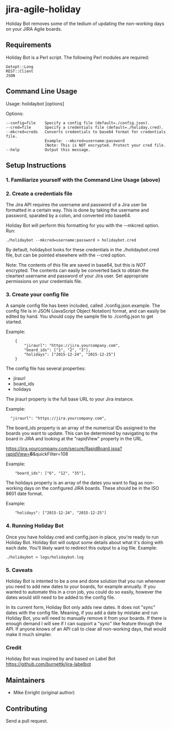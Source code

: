 # jira-agile-holiday

Holiday Bot removes some of the tedium of updating the non-working days on your JIRA Agile boards.

##	Requirements

Holiday Bot is a Perl script.
The following Perl modules are required:

	Getopt::Long
	REST::Client
	JSON

## Command Line Usage

Usage: holidaybot [options]

Options:

	--config=file    Specify a config file (default=./config.json).
	--cred=file      Specify a credentials file (default=./holiday.cred).
	--mkcred=creds   Converts credentials to base64 format for credentials file.
	                 Example: --mkcred=username:password
	                 (Note: This is NOT encrypted. Protect your cred file.
	--help           Output this message.


## Setup Instructions

### 1. Familiarize yourself with the Command Line Usage (above)


### 2. Create a credentials file

The Jira API requires the username and password of a Jira user
be formatted in a certain way. This is done by taking the
username and password, sparated by a colon, and converted
into base64.

Holiday Bot will perform this formatting for you with the 
--mkcred option. Run:

```
./holidaybot --mkcred=username:password > holidaybot.cred
```

By default, holidaybot looks for these credentials in the
./holidaybot.cred file, but can be pointed elsewhere with the
--cred option.

Note: The contents of this file are saved in base64, but this
is *NOT* encrypted. The contents can easily be converted back
to obtain the cleartext username and password of your Jira
user. Set appropriate permissions on your credentials file.

### 3. Create your config file

A sample config file has been included, called 
./config.json.example. The config file is in JSON (JavaScript
Object Notation) format, and can easily be edited by hand.
You should copy the sample file to ./config.json to get started.

Example:
```
	{
		"jiraurl": "https://jira.yourcompany.com",
		"board_ids": ["1", "2", "3"],
		"holidays": ["2015-12-24", "2015-12-25"]
	}
```

The config file has several properties:

* jiraurl
* board_ids
* holidays

The jiraurl property is the full base URL to your Jira
instance.

Example:
```
  "jiraurl": "https://jira.yourcompany.com",
```

The board_ids property is an array of the numerical IDs assigned to the boards 
you want to update. This can be determined by navigating to the board 
in JIRA and looking at the "rapidView" property in the URL.

https://jira.yourcompany.com/secure/RapidBoard.jspa?rapidView=<b>6</b>&quickFilter=108

Example:
```
	"board_ids": ["6", "12", "35"],
```

The holidays property is an array of the dates you want to flag as non-working days 
on the configured JIRA boards. These should be in the ISO 8601 date format.

Example:
```
	"holidays": ["2015-12-24", "2015-12-25"]
```



### 4. Running Holiday Bot

Once you have holiday.cred and config.json in place, you're ready
to run Holiday Bot. Holiday Bot will output some details about what it's
doing with each date. You'll likely want to redirect this output
to a log file. Example:

```
./holidaybot > logs/holidaybot.log
```

### 5. Caveats

Holiday Bot is intented to be a one and done solution that you run whenever 
you need to add new dates to your boards, for example annually. If you wanted to 
automate this in a cron job, you could do so easily, however the dates would 
still need to be added to the config file.

In its current form, Holiday Bot only adds new dates. It does not "sync" dates 
with the config file. Meaning, if you add a date by mistake and run Holiday Bot,
you will need to manually remove it from your boards. If there is enough demand
I will see if I can support a "sync" like feature through the API. If anyone knows
of an API call to clear all non-working days, that would make it much simpler.

### Credit

Holiday Bot was inspired by and based on Label Bot https://github.com/burnettk/jira-labelbot

## Maintainers

* Mike Enright (original author)

## Contributing

Send a pull request.
